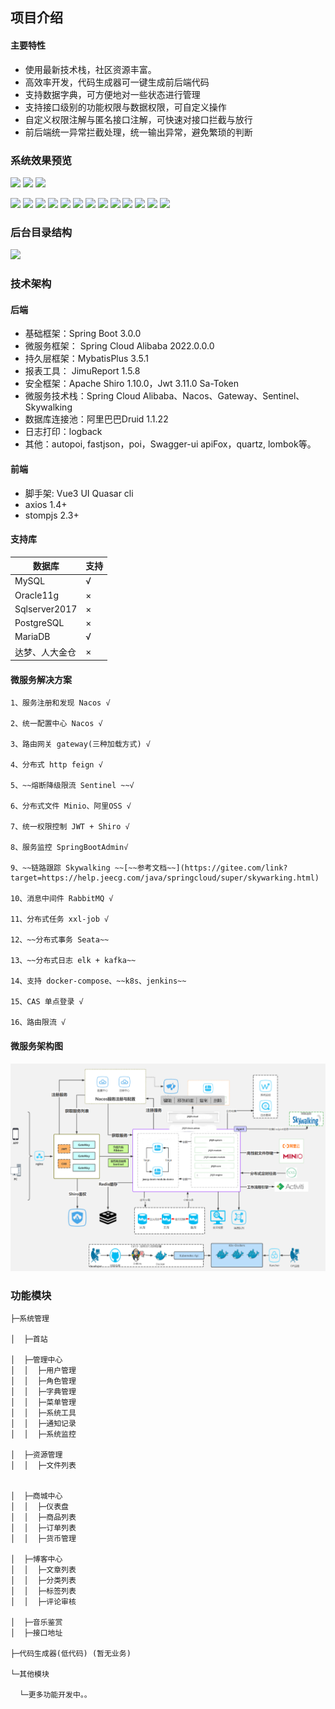 ## 项目介绍

#### 主要特性

- 使用最新技术栈，社区资源丰富。
- 高效率开发，代码生成器可一键生成前后端代码
- 支持数据字典，可方便地对一些状态进行管理
- 支持接口级别的功能权限与数据权限，可自定义操作
- 自定义权限注解与匿名接口注解，可快速对接口拦截与放行
- 前后端统一异常拦截处理，统一输出异常，避免繁琐的判断

### 系统效果预览

![](https://picst.sunbangyan.cn/2023/10/17/50ee4d467ad5027abec85bcd34680328.png)
![](https://picst.sunbangyan.cn/2023/11/07/e94d120b4f8c6fee936116ea4ec5fb34.png)
![](https://picdm.sunbangyan.cn/2023/11/07/7869513a8c9070292ee6a6abf62b0dd6.png)

![](https://picst.sunbangyan.cn/2023/10/17/941e9ccae5440e7fb4e732041bdac525.png)
![](https://picst.sunbangyan.cn/2023/10/17/3668ba9084dae0d84e2a771b2614cb04.png)
![](https://picst.sunbangyan.cn/2023/10/17/b300c2dd34c2855db70e9663d9090e75.png)
![](https://picdl.sunbangyan.cn/2023/10/17/17e34f7902e485edff23435340c8d2e5.png)
![](https://picss.sunbangyan.cn/2023/10/17/a5624d86bc436a36da9969704f3ba7a1.png)
![](https://picdm.sunbangyan.cn/2023/10/17/08aa7e5a88a5a4a4cdb8359d208f7909.png)
![](https://picdm.sunbangyan.cn/2023/10/17/eee6c87f713696865a3a734b4ad834fe.png)
![](https://picss.sunbangyan.cn/2023/10/17/c441e6ae6c55a4e374165c5b3a59f82f.png)
![](https://picdl.sunbangyan.cn/2023/10/17/69e5ad41f22bc91b891b0ada0b966000.png)
![](https://picdm.sunbangyan.cn/2023/10/17/9a36a2d467308fa0059f383d5fda14e7.png)
![](https://picdl.sunbangyan.cn/2023/10/17/6f19d333126622ac52caed269e2509a6.png)
![](https://picss.sunbangyan.cn/2023/10/17/ac9b398aad30372a3c48d9526ac791a6.png)
![](https://picss.sunbangyan.cn/2023/11/07/94a40dac40c7c8ff49ced005b22cac18.png)

### 后台目录结构

![](https://picdl.sunbangyan.cn/2023/10/17/c784dbb7db7a7031f0338872d62aaac8.png)

### 技术架构

#### 后端

- 基础框架：Spring Boot 3.0.0
- 微服务框架： Spring Cloud Alibaba 2022.0.0.0
- 持久层框架：MybatisPlus 3.5.1
- 报表工具： JimuReport 1.5.8
- 安全框架：Apache Shiro 1.10.0，Jwt 3.11.0 Sa-Token
- 微服务技术栈：Spring Cloud Alibaba、Nacos、Gateway、Sentinel、Skywalking
- 数据库连接池：阿里巴巴Druid 1.1.22
- 日志打印：logback
- 其他：autopoi, fastjson，poi，Swagger-ui apiFox，quartz, lombok等。

#### 前端

- 脚手架: Vue3 UI Quasar cli
- axios 1.4+
- stompjs 2.3+

#### 支持库

| 数据库         | 支持 |
| -------------- | ---- |
| MySQL          | √    |
| Oracle11g      | ×    |
| Sqlserver2017  | ×    |
| PostgreSQL     | ×    |
| MariaDB        | √    |
| 达梦、人大金仓 | ×    |

#### 微服务解决方案

```
1、服务注册和发现 Nacos √

2、统一配置中心 Nacos √

3、路由网关 gateway(三种加载方式) √

4、分布式 http feign √

5、~~熔断降级限流 Sentinel ~~√

6、分布式文件 Minio、阿里OSS √

7、统一权限控制 JWT + Shiro √

8、服务监控 SpringBootAdmin√

9、~~链路跟踪 Skywalking ~~[~~参考文档~~](https://gitee.com/link?target=https://help.jeecg.com/java/springcloud/super/skywarking.html)

10、消息中间件 RabbitMQ √

11、分布式任务 xxl-job √

12、~~分布式事务 Seata~~

13、~~分布式日志 elk + kafka~~

14、支持 docker-compose、~~k8s、jenkins~~

15、CAS 单点登录 √

16、路由限流 √
```

#### 微服务架构图

![](image\Snipaste_2023-10-16_17-19-03.png)



### 功能模块

```text
├─系统管理

│  ├─首站

│  ├─管理中心
│  │  ├─用户管理
│  │  ├─角色管理
│  │  ├─字典管理
│  │  ├─菜单管理
│  │  ├─系统工具
│  │  ├─通知记录
│  │  ├─系统监控

│  ├─资源管理
│  │  ├─文件列表


│  ├─商城中心
│  │  ├─仪表盘
│  │  ├─商品列表
│  │  ├─订单列表
│  │  ├─货币管理

│  ├─博客中心
│  │  ├─文章列表
│  │  ├─分类列表
│  │  ├─标签列表
│  │  ├─评论审核

│  ├─音乐鉴赏
│  ├─接口地址

├─代码生成器(低代码) (暂无业务)

└─其他模块

  └─更多功能开发中。。
```
